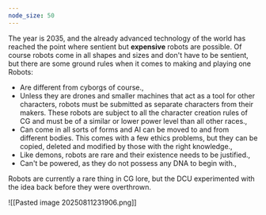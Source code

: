 ```yaml
---
node_size: 50
---
```


The year is 2035, and the already advanced technology of the world has reached the point where sentient but **expensive** robots are possible. Of course robots come in all shapes and sizes and don't have to be sentient, but there are some ground rules when it comes to making and playing one Robots:

- Are different from cyborgs of course.,
- Unless they are drones and smaller machines that act as a tool for other characters, robots must be submitted as separate characters from their makers. These robots are subject to all the character creation rules of CG and must be of a similar or lower power level than all other races.,
- Can come in all sorts of forms and AI can be moved to and from different bodies. This comes with a few ethics problems, but they can be copied, deleted and modified by those with the right knowledge.,
- Like demons, robots are rare and their existence needs to be justified.,
- Can't be powered, as they do not possess any DNA to begin with.,

Robots are currently a rare thing in CG lore, but the DCU experimented with the idea back before they were overthrown.

![[Pasted image 20250811231906.png]]